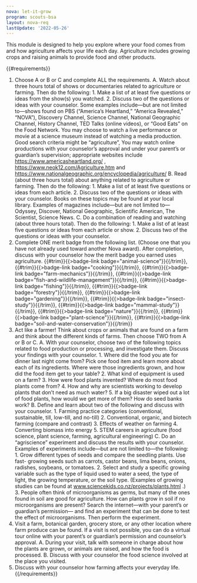 ```yaml
---
nova: let-it-grow
program: scouts-bsa
layout: nova-req
lastUpdate: '2022-05-26'
---
```


This module is designed to help you explore where your food comes from and how agriculture affects your life each day. Agriculture includes growing crops and raising animals to provide food and other products.


{{#requirements}}
1. Choose A or B or C and complete ALL the requirements.
    A. Watch about three hours total of shows or documentaries related to agriculture or farming. Then do the following:
        1. Make a list of at least five questions or ideas from the show(s) you watched.
        2. Discuss two of the questions or ideas with your counselor.
        Some examples include—but are not limited to—shows found on PBS (“America’s Heartland,” “America Revealed,” “NOVA”), Discovery Channel, Science Channel, National Geographic Channel, History Channel, TED Talks (online videos), or “Good Eats” on the Food Network. You may choose to watch a live performance or movie at a science museum instead of watching a media production. Good search criteria might be “agriculture”, You may watch online productions with your counselor’s approval and under your parent’s or guardian’s supervision; appropriate websites include https://www.americasheartland.org/ , https://www.neok12.com/Agriculture.htm and https://www.nationalgeographic.org/encyclopedia/agriculture/
    B. Read (about three hours total) about anything related to agriculture or farming. Then do the following:
        1. Make a list of at least five questions or ideas from each article.
        2. Discuss two of the questions or ideas with your counselor.
        Books on these topics may be found at your local library. Examples of magazines include—but are not limited to—Odyssey, Discover, National Geographic, Scientific American, The Scientist, Science News.
    C. Do a combination of reading and watching (about three hours total). Then do the following:
        1. Make a list of at least five questions or ideas from each article or show.
        2. Discuss two of the questions or ideas with your counselor.
2. Complete ONE merit badge from the following list. (Choose one that you have not already used toward another Nova award). After completion, discuss with your counselor how the merit badge you earned uses agriculture.
    {{#trim}}{{>badge-link badge="animal-science"}}{{/trim}}, {{#trim}}{{>badge-link badge="cooking"}}{{/trim}}, {{#trim}}{{>badge-link badge="farm-mechanics"}}{{/trim}}, {{#trim}}{{>badge-link badge="fish-and-wildlife-management"}}{{/trim}}, {{#trim}}{{>badge-link badge="fishing"}}{{/trim}}, {{#trim}}{{>badge-link badge="forestry"}}{{/trim}}, {{#trim}}{{>badge-link badge="gardening"}}{{/trim}}, {{#trim}}{{>badge-link badge="insect-study"}}{{/trim}}, {{#trim}}{{>badge-link badge="mammal-study"}}{{/trim}}, {{#trim}}{{>badge-link badge="nature"}}{{/trim}}, {{#trim}}{{>badge-link badge="plant-science"}}{{/trim}}, {{#trim}}{{>badge-link badge="soil-and-water-conservation"}}{{/trim}}
3. Act like a farmer! Think about crops or animals that are found on a farm and think about the different kinds of farms. Then choose TWO from A or B or C.
    A. With your counselor, choose two of the following topics related to food production or processing, and investigate them. Discuss your findings with your counselor.
        1. Where did the food you ate for dinner last night come from? Pick one food item and learn more about each of its ingredients. Where were those ingredients grown, and how did the food item get to your table?
        2. What kind of equipment is used on a farm?
        3. How were food plants invented? Where do most food plants come from?
        4. How and why are scientists working to develop plants that don’t need as much water?
        5. If a big disaster wiped out a lot of food plants, how would we get more of them?  How do seed banks work?
    B. Define and learn about two of the following and discuss with your counselor.
        1. Farming practice categories (conventional, sustainable, till, low-till, and no-till)
        2. Conventional, organic, and biotech farming (compare and contrast)
        3. Effects of weather on farming
        4. Converting biomass into energy
        5. STEM careers in agriculture (food science, plant science, farming, agricultural engineering)
    C. Do an “agriscience” experiment and discuss the results with your counselor. Examples of experiments include—but are not limited to—the following:
        1. Grow different types of seeds and compare the seedling plants. Use fast- growing seeds such as carrots, castor beans, lima beans, onions, radishes, soybeans, or tomatoes.
        2. Select and study a specific growing variable such as the type of liquid used to water a seed, the type of light, the growing temperature, or the soil type.  (Examples of growing studies can be found at www.sciencekids.co.nz/projects/plants.html .)
        3. People often think of microorganisms as germs, but many of the ones found in soil are good for agriculture. How can plants grow in soil if no microorganisms are present? Search the internet—with your parent’s or guardian’s permission— and find an experiment that can be done to test the effect of microorganisms.  Then perform the experiment.
4. Visit a farm, botanical garden, grocery store, or any other location where farm produce can be found. If a visit is not possible, you can do a virtual tour online with your parent’s or guardian’s permission and counselor’s approval.
    A. During your visit, talk with someone in charge about how the plants are grown, or animals are raised, and how the food is processed.
    B. Discuss with your counselor the food science involved at the place you visited.
5. Discuss with your counselor how farming affects your everyday life.
{{/requirements}}
